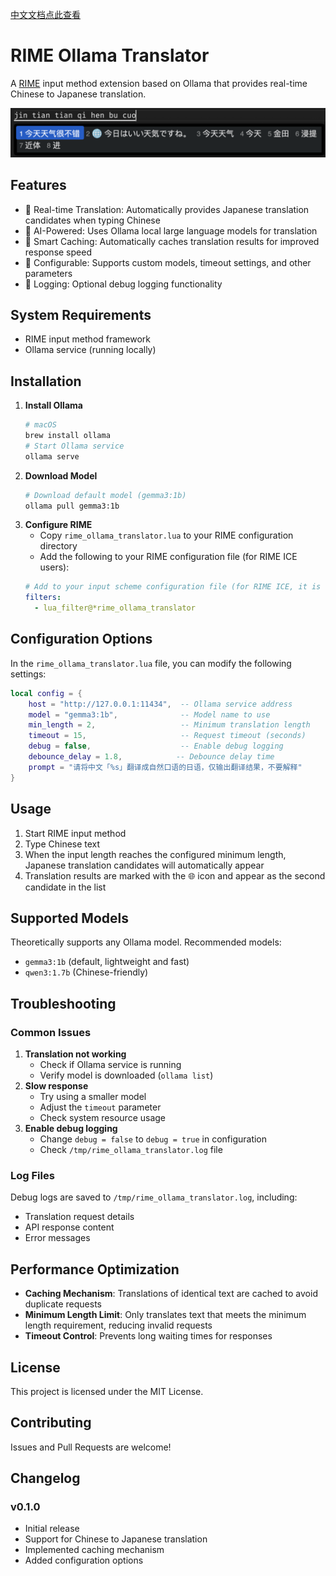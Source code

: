 [中文文档点此查看](README_CN.md)

# RIME Ollama Translator

A [RIME](https://rime.im/) input method extension based on Ollama that provides real-time Chinese to Japanese translation.


![Screenshot](screenshot.png)

## Features

- 🚀 Real-time Translation: Automatically provides Japanese translation candidates when typing Chinese
- 🤖 AI-Powered: Uses Ollama local large language models for translation
- 💾 Smart Caching: Automatically caches translation results for improved response speed
- 🔧 Configurable: Supports custom models, timeout settings, and other parameters
- 📝 Logging: Optional debug logging functionality

## System Requirements

- RIME input method framework
- Ollama service (running locally)

## Installation

1. **Install Ollama**
   ```bash
   # macOS
   brew install ollama
   # Start Ollama service
   ollama serve
   ```
2. **Download Model**
   ```bash
   # Download default model (gemma3:1b)
   ollama pull gemma3:1b
   ```
3. **Configure RIME**
   - Copy `rime_ollama_translator.lua` to your RIME configuration directory
   - Add the following to your RIME configuration file (for RIME ICE users):
   ```yaml
   # Add to your input scheme configuration file (for RIME ICE, it is `rime_ice.schema.yaml`)
   filters:
     - lua_filter@*rime_ollama_translator
   ```

## Configuration Options

In the `rime_ollama_translator.lua` file, you can modify the following settings:

```lua
local config = {
    host = "http://127.0.0.1:11434",  -- Ollama service address
    model = "gemma3:1b",              -- Model name to use
    min_length = 2,                   -- Minimum translation length
    timeout = 15,                     -- Request timeout (seconds)
    debug = false,                    -- Enable debug logging
    debounce_delay = 1.8,            -- Debounce delay time
    prompt = "请将中文「%s」翻译成自然口语的日语，仅输出翻译结果，不要解释"
}
```

## Usage

1. Start RIME input method
2. Type Chinese text
3. When the input length reaches the configured minimum length, Japanese translation candidates will automatically appear
4. Translation results are marked with the 🌐 icon and appear as the second candidate in the list

## Supported Models

Theoretically supports any Ollama model. Recommended models:
- `gemma3:1b` (default, lightweight and fast)
- `qwen3:1.7b` (Chinese-friendly)

## Troubleshooting

### Common Issues

1. **Translation not working**
   - Check if Ollama service is running
   - Verify model is downloaded (`ollama list`)
2. **Slow response**
   - Try using a smaller model
   - Adjust the `timeout` parameter
   - Check system resource usage
3. **Enable debug logging**
   - Change `debug = false` to `debug = true` in configuration
   - Check `/tmp/rime_ollama_translator.log` file

### Log Files

Debug logs are saved to `/tmp/rime_ollama_translator.log`, including:
- Translation request details
- API response content
- Error messages

## Performance Optimization

- **Caching Mechanism**: Translations of identical text are cached to avoid duplicate requests
- **Minimum Length Limit**: Only translates text that meets the minimum length requirement, reducing invalid requests
- **Timeout Control**: Prevents long waiting times for responses

## License

This project is licensed under the MIT License.

## Contributing

Issues and Pull Requests are welcome!

## Changelog

### v0.1.0
- Initial release
- Support for Chinese to Japanese translation
- Implemented caching mechanism
- Added configuration options